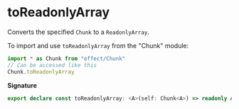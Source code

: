 # toReadonlyArray

Converts the specified `Chunk` to a `ReadonlyArray`.

To import and use `toReadonlyArray` from the "Chunk" module:

```ts
import * as Chunk from "effect/Chunk"
// Can be accessed like this
Chunk.toReadonlyArray
```

**Signature**

```ts
export declare const toReadonlyArray: <A>(self: Chunk<A>) => readonly A[]
```
